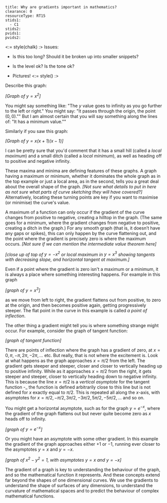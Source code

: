````
title: Why are gradients important in mathematics?
clearance: 0
resourceType: RT15
stids1:
  - C1
stids2:
pvids1:
pvids2:
````

<:= style(chalk) :>
Issues:

* Is this too long?  Should it be broken up into smaller snippets?

* Is the level ok?  Is the tone ok?

* Pictures!
<:= style() :>

Describe this graph:

_[Graph of $y=x^2$]_

You might say something like: "The $y$ value goes to infinity as you go further to the left or right."  You  might say: "It passes through the origin, the point $(0,0)$.""  But I am almost certain that you will say something along the lines of: "It has a minimum value.""

Similarly if you saw this graph:

_[Graph of $y=x(x+1)(x-1)$]_
 
I can be pretty sure that you'd comment that it has a small hill (called a _local maximum_) and a small ditch (called a _local minimum_), as well as heading off to positive and negative infinity.

These maxima and minima are defining features of these graphs.  A graph having a maximum or minimum, whether it dominates the whole graph as in the top example or just a local area, as in the second, tells you a great deal about the overall shape of the graph. _[Not sure what details to put in here as not sure what parts of curve sketching they will have covered?]_  Alternatively, locating these turning points are key if you want to maximise (or minimise) the curve's value.  

A maximum of a function can only occur if the gradient of the curve changes from positive to negative, creating a hilltop in the graph. (The same goes for a minimum, where the gradient changes from negative to positive, creating a ditch in the graph.)  For any smooth graph (that is, it doesn’t have any gaps or spikes), this can only happen by the curve flattening out, and the point where the gradient is precisely zero is where the maximum occurs. _[Not sure if we can mention the intermediate value theorem here]_

_[close up of top of $y=-x^2$ or local maximum in $y=x^3$ showing tangents with decreasing slope, and horizontal tangent at maximum.]_

Even if a point where the gradient is zero isn't a maximum or a minimum, it is always a place where something interesting happens.  For example in this graph

_[graph of $y=x^3$]_

as we move from left to right, the gradient flattens out from positive, to zero at the origin, and then becomes positive again, getting progressively steeper.  The flat point in the curve in this example is called _a point of inflection_.

The other thing a gradient might tell you is where something strange might occur.  For example, consider the graph of tangent function:

_[graph of tangent function]_

There are points of inflection where the graph has a gradient of zero, at $x=0, \pi, -\pi, 2\pi, -2\pi,\dots$ etc.  But really, that is not where the excitement is.  Look at what happens as the graph approaches $x=\pi/2$ from the left.  The gradient gets steeper and steeper, closer and closer to vertically heading up to positive infinity.  While as it approaches $x=\pi/2$ from the right, it gets steeper and steeper, closer to vertically heading down to negative infinity.  This is because the line $x=\pi/2$ is a _vertical asymptote_ for the tangent function -_ the function is defined arbitrarily close to this line but is not defined for  $x$ exactly equal to $\pi/2$.  This is repeated all along the $x$-axis, with asymptotes for $x = \pi/2, -\pi/2, 3\pi/2, -3\pi/2, 5\pi/2, -5\pi/2, \dots$ and so on.

You might get a horizontal asymptote, such as for the graph $y=e^{-x}$, where the gradient of the graph flattens out but never quite become zero as $x$ heads off to infinity.

_[graph of $y=e^{-x}$]_

Or you might have an asymptote with some other gradient.  In this example the gradient of the graph approaches either $+1$ or $-1$, running ever closer to the asymptotes $y=x$ and $y=-x$.

_[graph of $x^2 - y^2 = 1$, with asymptotes $y=x$ and $y=-x$]_

The gradient of a graph is key to understanding the behaviour of the graph, and so the mathematical function it represents.  And these concepts extend far beyond the shapes of one dimensional curves.  We use the gradients to understand the shape of surfaces of any dimensions, to understand the curvature of mathematical spaces and to predict the behaviour of complex mathematical functions.